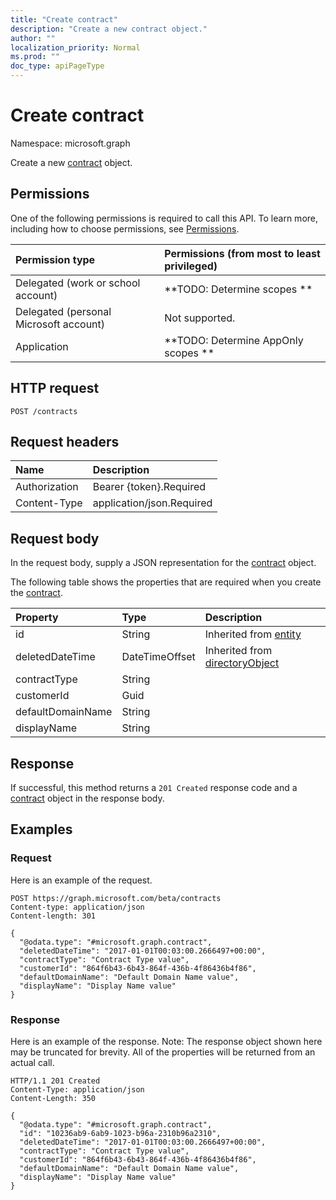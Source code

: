 ```yaml
---
title: "Create contract"
description: "Create a new contract object."
author: ""
localization_priority: Normal
ms.prod: ""
doc_type: apiPageType
---
```


# Create contract

Namespace: microsoft.graph

Create a new [contract](../resources/contract.md) object.

## Permissions
One of the following permissions is required to call this API. To learn more, including how to choose permissions, see [Permissions](/concepts/permissions-reference.md).

|Permission type|Permissions (from most to least privileged)|
|:---|:---|
|Delegated (work or school account)|**TODO: Determine scopes **|
|Delegated (personal Microsoft account)|Not supported.|
|Application|**TODO: Determine AppOnly scopes **|

## HTTP request
<!-- {
  "blockType": "ignored"
}
-->
``` http
POST /contracts
```

## Request headers
|Name|Description|
|:---|:---|
|Authorization|Bearer {token}.Required|
|Content-Type|application/json.Required|

## Request body
In the request body, supply a JSON representation for the [contract](../resources/contract.md) object.

The following table shows the properties that are required when you create the [contract](../resources/contract.md).

|Property|Type|Description|
|:---|:---|:---|
|id|String| Inherited from [entity](../resources/entity.md)|
|deletedDateTime|DateTimeOffset| Inherited from [directoryObject](../resources/directoryobject.md)|
|contractType|String||
|customerId|Guid||
|defaultDomainName|String||
|displayName|String||



## Response
If successful, this method returns a `201 Created` response code and a [contract](../resources/contract.md) object in the response body.

## Examples

### Request
Here is an example of the request.
<!-- {
  "blockType": "request",
  "name": "create_contract_from_contracts"
}
-->
``` http
POST https://graph.microsoft.com/beta/contracts
Content-type: application/json
Content-length: 301

{
  "@odata.type": "#microsoft.graph.contract",
  "deletedDateTime": "2017-01-01T00:03:00.2666497+00:00",
  "contractType": "Contract Type value",
  "customerId": "864f6b43-6b43-864f-436b-4f86436b4f86",
  "defaultDomainName": "Default Domain Name value",
  "displayName": "Display Name value"
}
```

### Response
Here is an example of the response. Note: The response object shown here may be truncated for brevity. All of the properties will be returned from an actual call.
<!-- {
  "blockType": "response",
  "truncated": true,
  "@odata.type": "microsoft.graph.contract"
}
-->
``` http
HTTP/1.1 201 Created
Content-Type: application/json
Content-Length: 350

{
  "@odata.type": "#microsoft.graph.contract",
  "id": "10236ab9-6ab9-1023-b96a-2310b96a2310",
  "deletedDateTime": "2017-01-01T00:03:00.2666497+00:00",
  "contractType": "Contract Type value",
  "customerId": "864f6b43-6b43-864f-436b-4f86436b4f86",
  "defaultDomainName": "Default Domain Name value",
  "displayName": "Display Name value"
}
```

